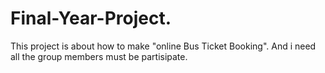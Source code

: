 # Final-Year-Project.
This project is about how to make "online Bus Ticket Booking". And i need all the group members must be partisipate.

